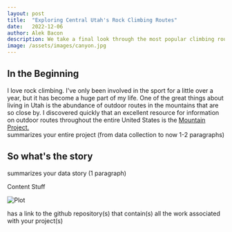 ```yaml
---
layout: post
title:  "Exploring Central Utah's Rock Climbing Routes"
date:   2022-12-06
author: Alek Bacon
description: We take a final look through the most popular climbing routes here in Central Utah.
image: /assets/images/canyon.jpg
---
```


## In the Beginning
I love rock climbing. I've only been involved in the sport for a little over a year, but it has become a huge part of my life. One of the great things about living in Utah is the abundance of outdoor routes in the mountains that are so close by. I discovered quickly that an excellent resource for information on outdoor routes throughout the entire United States is the [Mountain Project.](https://www.mountainproject.com/) <br>
summarizes your entire project (from data collection to now 1-2 paragraphs)

## So what's the story
summarizes your data story (1 paragraph)

Content
Stuff

![Plot](https://user-images.githubusercontent.com/112503027/206342958-dc9bd163-f877-4396-b4d4-f5882ac9eeaf.png)




has a link to the github repository(s) that contain(s) all the work associated with your project(s) 
